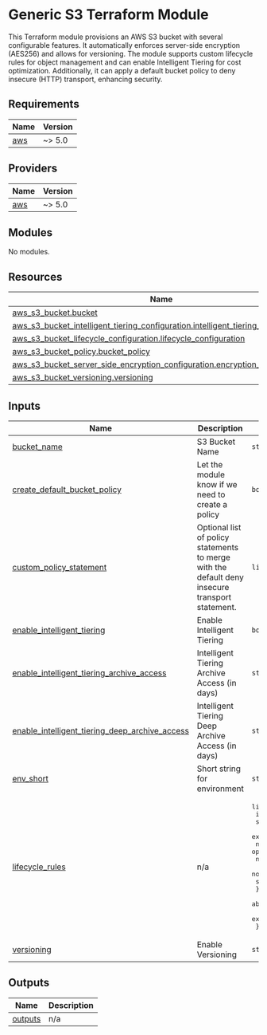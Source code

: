 # Generic S3 Terraform Module

This Terraform module provisions an AWS S3 bucket with several configurable features. It automatically enforces server-side encryption (AES256) and allows for versioning. The module supports custom lifecycle rules for object management and can enable Intelligent Tiering for cost optimization. Additionally, it can apply a default bucket policy to deny insecure (HTTP) transport, enhancing security.


<!-- BEGIN_TF_DOCS -->
## Requirements

| Name | Version |
|------|---------|
| <a name="requirement_aws"></a> [aws](#requirement\_aws) | ~> 5.0 |

## Providers

| Name | Version |
|------|---------|
| <a name="provider_aws"></a> [aws](#provider\_aws) | ~> 5.0 |

## Modules

No modules.

## Resources

| Name | Type |
|------|------|
| [aws_s3_bucket.bucket](https://registry.terraform.io/providers/hashicorp/aws/latest/docs/resources/s3_bucket) | resource |
| [aws_s3_bucket_intelligent_tiering_configuration.intelligent_tiering_configuration](https://registry.terraform.io/providers/hashicorp/aws/latest/docs/resources/s3_bucket_intelligent_tiering_configuration) | resource |
| [aws_s3_bucket_lifecycle_configuration.lifecycle_configuration](https://registry.terraform.io/providers/hashicorp/aws/latest/docs/resources/s3_bucket_lifecycle_configuration) | resource |
| [aws_s3_bucket_policy.bucket_policy](https://registry.terraform.io/providers/hashicorp/aws/latest/docs/resources/s3_bucket_policy) | resource |
| [aws_s3_bucket_server_side_encryption_configuration.encryption_configuration](https://registry.terraform.io/providers/hashicorp/aws/latest/docs/resources/s3_bucket_server_side_encryption_configuration) | resource |
| [aws_s3_bucket_versioning.versioning](https://registry.terraform.io/providers/hashicorp/aws/latest/docs/resources/s3_bucket_versioning) | resource |

## Inputs

| Name | Description | Type | Default | Required |
|------|-------------|------|---------|:--------:|
| <a name="input_bucket_name"></a> [bucket\_name](#input\_bucket\_name) | S3 Bucket Name | `string` | n/a | yes |
| <a name="input_create_default_bucket_policy"></a> [create\_default\_bucket\_policy](#input\_create\_default\_bucket\_policy) | Let the module know if we need to create a policy | `bool` | `true` | no |
| <a name="input_custom_policy_statement"></a> [custom\_policy\_statement](#input\_custom\_policy\_statement) | Optional list of policy statements to merge with the default deny insecure transport statement. | `list(any)` | `[]` | no |
| <a name="input_enable_intelligent_tiering"></a> [enable\_intelligent\_tiering](#input\_enable\_intelligent\_tiering) | Enable Intelligent Tiering | `bool` | `true` | no |
| <a name="input_enable_intelligent_tiering_archive_access"></a> [enable\_intelligent\_tiering\_archive\_access](#input\_enable\_intelligent\_tiering\_archive\_access) | Intelligent Tiering Archive Access (in days) | `string` | `"90"` | no |
| <a name="input_enable_intelligent_tiering_deep_archive_access"></a> [enable\_intelligent\_tiering\_deep\_archive\_access](#input\_enable\_intelligent\_tiering\_deep\_archive\_access) | Intelligent Tiering Deep Archive Access (in days) | `string` | `"180"` | no |
| <a name="input_env_short"></a> [env\_short](#input\_env\_short) | Short string for environment | `string` | n/a | yes |
| <a name="input_lifecycle_rules"></a> [lifecycle\_rules](#input\_lifecycle\_rules) | n/a | <pre>list(object({<br/>    id              = string<br/>    status          = string<br/>    expiration_days = optional(number)<br/>    noncurrent_version_transition = optional(object({<br/>      newer_noncurrent_versions = number<br/>      noncurrent_days           = number<br/>      storage_class             = string<br/>    }))<br/>    abort_incomplete_multipart_upload_days = optional(number)<br/>    expired_object_delete_marker           = optional(bool)<br/>  }))</pre> | `[]` | no |
| <a name="input_versioning"></a> [versioning](#input\_versioning) | Enable Versioning | `string` | `"Enabled"` | no |

## Outputs

| Name | Description |
|------|-------------|
| <a name="output_outputs"></a> [outputs](#output\_outputs) | n/a |
<!-- END_TF_DOCS -->
